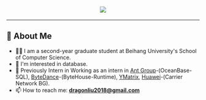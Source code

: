<h1 align="center">
    <img src="https://readme-typing-svg.herokuapp.com/?lines=printf(%22Hello%2C%20World!%22);Welcome%20to%20my%20Github!&center=true&size=27">
</h1>

<!-- <h1 align="center">Hi 👋, I'm Dragon Liu.</h1> -->
<hr>
<h2 align="left">🙈 About Me</h2>

- 🧑‍💻 I am a second-year graduate student at Beihang University's School of Computer Science.
- 🔭 I'm interested in database.
  <!-- Working as an intern in [Ant Group](https://www.antgroup.com/) OceanBase(SQL) Now. -->
- 🏢  Previously Intern in Working as an intern in [Ant Group](https://www.antgroup.com/)-(OceanBase-SQL), [ByteDance](https://www.bytedance.com/)-(ByteHouse-Runtime), [YMatrix](https://www.ymatrix.cn/), [Huawei](https://www.huawei.com/cn/gallery/photos/facilities/nanjing-research-center-b)-(Carrier Network BG).
- 📫 How to reach me: **dragonliu2018@gmail.com**
<!-- - ⚡ Fun fact: I aspire to become a senior-level developer in database kernel development.
- 😄 Pronouns: ...
- 👯 I’m looking to collaborate on ...
- 🤔 I’m looking for help with ...
- 💬 Ask me about ... -->
<!-- 
<tr>
    <td>
        
### 🎉 Github Actions

<div style="text-align: center;">
    <img src="https://readmestats.999857.xyz/api?username=dragonliu2018&show_icons=true&locale=en" alt="Photo 1" style="display: inline-block; width: 50%;">
    <img align="right" src="https://readmestats.999857.xyz/api/top-langs?username=dragonliu2018&show_icons=true&locale=en&layout=compact" alt="Photo 2" style="display: inline-block; width: 45%;">
</div>
        
</td>
</tr> -->



